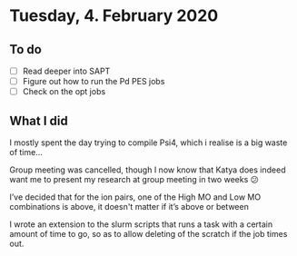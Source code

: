 #  Tuesday, 4. February 2020

## To do

* [ ] Read deeper into SAPT
* [ ] Figure out how to run the Pd PES jobs
* [ ] Check on the opt jobs

## What I did

I mostly spent the day trying to compile Psi4, which i realise is a big waste of time...

Group meeting was cancelled, though I now know that Katya does indeed want me to present my research at group meeting in two weeks :confused:

I’ve decided that for the ion pairs, one of the High MO and Low MO combinations is above, it doesn't matter if it’s above or between

I wrote an extension to the slurm scripts that runs a task with a certain amount of time to go, so as to allow deleting of the scratch if the job times out.

